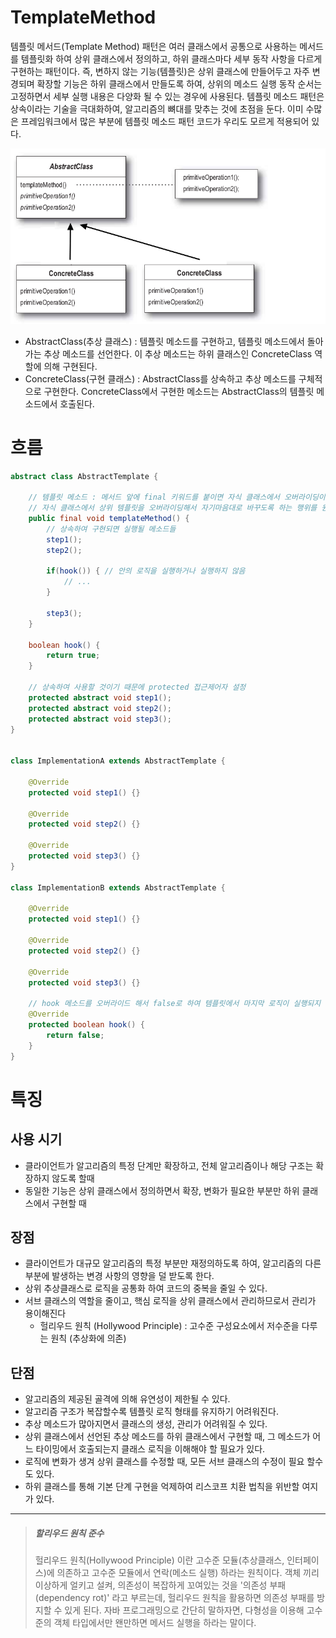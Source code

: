 # TemplateMethod

템플릿 메서드(Template Method) 패턴은 여러 클래스에서 공통으로 사용하는 메서드를 템플릿화 하여 상위 클래스에서 정의하고, 하위 클래스마다 세부 동작 사항을 다르게 구현하는 패턴이다.
즉, 변하지 않는 기능(템플릿)은 상위 클래스에 만들어두고 자주 변경되며 확장할 기능은 하위 클래스에서 만들도록 하여, 상위의 메소드 실행 동작 순서는 고정하면서 세부 실행 내용은 다양화 될 수 있는 경우에 사용된다.
템플릿 메소드 패턴은 상속이라는 기술을 극대화하여, 알고리즘의 뼈대를 맞추는 것에 초점을 둔다. 이미 수많은 프레임워크에서 많은 부분에 템플릿 메소드 패턴 코드가 우리도 모르게 적용되어 있다.

![](img/templateMethod.png)

- AbstractClass(추상 클래스) : 템플릿 메소드를 구현하고, 템플릿 메소드에서 돌아가는 추상 메소드를 선언한다. 이 추상 메소드는 하위 클래스인 ConcreteClass 역할에 의해 구현된다.
- ConcreteClass(구현 클래스) : AbstractClass를 상속하고 추상 메소드를 구체적으로 구현한다. ConcreteClass에서 구현한 메소드는 AbstractClass의 템플릿 메소드에서 호출된다.

# 흐름
```java
abstract class AbstractTemplate {

    // 템플릿 메소드 : 메서드 앞에 final 키워드를 붙이면 자식 클래스에서 오버라이딩이 불가능함.
	// 자식 클래스에서 상위 템플릿을 오버라이딩해서 자기마음대로 바꾸도록 하는 행위를 원천 봉쇄
    public final void templateMethod() {
        // 상속하여 구현되면 실행될 메소드들
        step1();
        step2();
        
        if(hook()) { // 안의 로직을 실행하거나 실행하지 않음
            // ...
        }
        
        step3();
    }

    boolean hook() {
        return true;
    }

    // 상속하여 사용할 것이기 때문에 protected 접근제어자 설정
    protected abstract void step1();
    protected abstract void step2();
    protected abstract void step3();
}


class ImplementationA extends AbstractTemplate {

    @Override
    protected void step1() {}

    @Override
    protected void step2() {}

    @Override
    protected void step3() {}
}

class ImplementationB extends AbstractTemplate {

    @Override
    protected void step1() {}

    @Override
    protected void step2() {}

    @Override
    protected void step3() {}

    // hook 메소드를 오버라이드 해서 false로 하여 템플릿에서 마지막 로직이 실행되지 않도록 설정
    @Override
    protected boolean hook() {
        return false;
    }
}
```

# 특징
## 사용 시기
- 클라이언트가 알고리즘의 특정 단계만 확장하고, 전체 알고리즘이나 해당 구조는 확장하지 않도록 할때
- 동일한 기능은 상위 클래스에서 정의하면서 확장, 변화가 필요한 부분만 하위 클래스에서 구현할 때

## 장점
- 클라이언트가 대규모 알고리즘의 특정 부분만 재정의하도록 하여, 알고리즘의 다른 부분에 발생하는 변경 사항의 영향을 덜 받도록 한다.
- 상위 추상클래스로 로직을 공통화 하여 코드의 중복을 줄일 수 있다.
- 서브 클래스의 역할을 줄이고, 핵심 로직을 상위 클래스에서 관리하므로서 관리가 용이해진다
  - 헐리우드 원칙 (Hollywood Principle) : 고수준 구성요소에서 저수준을 다루는 원칙 (추상화에 의존)

## 단점
- 알고리즘의 제공된 골격에 의해 유연성이 제한될 수 있다.
- 알고리즘 구조가 복잡할수록 템플릿 로직 형태를 유지하기 어려워진다.
- 추상 메소드가 많아지면서 클래스의 생성, 관리가 어려워질 수 있다.
- 상위 클래스에서 선언된 추상 메소드를 하위 클래스에서 구현할 때, 그 메소드가 어느 타이밍에서 호출되는지 클래스 로직을 이해해야 할 필요가 있다.
- 로직에 변화가 생겨 상위 클래스를 수정할 때, 모든 서브 클래스의 수정이 필요 할수도 있다.
- 하위 클래스를 통해 기본 단계 구현을 억제하여 리스코프 치환 법칙을 위반할 여지가 있다.

---------
> ##### 할리우드 원칙 준수
> 헐리우드 원칙(Hollywood Principle) 이란 고수준 모듈(추상클래스, 인터페이스)에 의존하고 고수준 모듈에서 연락(메소드 실행) 하라는 원칙이다.
> 객체 끼리 이상하게 얼키고 설켜, 의존성이 복잡하게 꼬여있는 것을 '의존성 부패(dependency rot)' 라고 부르는데, 헐리우드 원칙을 활용하면 의존성 부패를 방지할 수 있게 된다.
> 자바 프로그래밍으로 간단히 말하자면, 다형성을 이용해 고수준의 객체 타입에서만 왠만하면 메서드 실행을 하라는 말이다.